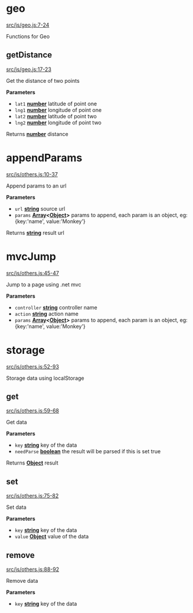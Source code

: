 # geo

[src/js/geo.js:7-24](https://github.com/Monkey-Run/monkey-run.js/blob/11ab1b64df8213cf4223c2e58694fc15e94c482e/src/js/geo.js#L7-L24 "Source code on GitHub")

Functions for Geo

## getDistance

[src/js/geo.js:17-23](https://github.com/Monkey-Run/monkey-run.js/blob/11ab1b64df8213cf4223c2e58694fc15e94c482e/src/js/geo.js#L17-L23 "Source code on GitHub")

Get the distance of two points

**Parameters**

-   `lat1` **[number](https://developer.mozilla.org/en-US/docs/Web/JavaScript/Reference/Global_Objects/Number)** latitude of point one
-   `lng1` **[number](https://developer.mozilla.org/en-US/docs/Web/JavaScript/Reference/Global_Objects/Number)** longitude of point one
-   `lat2` **[number](https://developer.mozilla.org/en-US/docs/Web/JavaScript/Reference/Global_Objects/Number)** latitude of point two
-   `lng2` **[number](https://developer.mozilla.org/en-US/docs/Web/JavaScript/Reference/Global_Objects/Number)** longitude of point two

Returns **[number](https://developer.mozilla.org/en-US/docs/Web/JavaScript/Reference/Global_Objects/Number)** distance

# appendParams

[src/js/others.js:10-37](https://github.com/Monkey-Run/monkey-run.js/blob/11ab1b64df8213cf4223c2e58694fc15e94c482e/src/js/others.js#L10-L37 "Source code on GitHub")

Append params to an url

**Parameters**

-   `url` **[string](https://developer.mozilla.org/en-US/docs/Web/JavaScript/Reference/Global_Objects/String)** source url
-   `params` **[Array](https://developer.mozilla.org/en-US/docs/Web/JavaScript/Reference/Global_Objects/Array)&lt;[Object](https://developer.mozilla.org/en-US/docs/Web/JavaScript/Reference/Global_Objects/Object)>** params to append, each param is an object, eg: {key:'name', value:'Monkey'}

Returns **[string](https://developer.mozilla.org/en-US/docs/Web/JavaScript/Reference/Global_Objects/String)** result url

# mvcJump

[src/js/others.js:45-47](https://github.com/Monkey-Run/monkey-run.js/blob/11ab1b64df8213cf4223c2e58694fc15e94c482e/src/js/others.js#L45-L47 "Source code on GitHub")

Jump to a page using .net mvc

**Parameters**

-   `controller` **[string](https://developer.mozilla.org/en-US/docs/Web/JavaScript/Reference/Global_Objects/String)** controller name
-   `action` **[string](https://developer.mozilla.org/en-US/docs/Web/JavaScript/Reference/Global_Objects/String)** action name
-   `params` **[Array](https://developer.mozilla.org/en-US/docs/Web/JavaScript/Reference/Global_Objects/Array)&lt;[Object](https://developer.mozilla.org/en-US/docs/Web/JavaScript/Reference/Global_Objects/Object)>** params to append, each param is an object, eg: {key:'name', value:'Monkey'}

# storage

[src/js/others.js:52-93](https://github.com/Monkey-Run/monkey-run.js/blob/11ab1b64df8213cf4223c2e58694fc15e94c482e/src/js/others.js#L52-L93 "Source code on GitHub")

Storage data using localStorage

## get

[src/js/others.js:59-68](https://github.com/Monkey-Run/monkey-run.js/blob/11ab1b64df8213cf4223c2e58694fc15e94c482e/src/js/others.js#L59-L68 "Source code on GitHub")

Get data

**Parameters**

-   `key` **[string](https://developer.mozilla.org/en-US/docs/Web/JavaScript/Reference/Global_Objects/String)** key of the data
-   `needParse` **[boolean](https://developer.mozilla.org/en-US/docs/Web/JavaScript/Reference/Global_Objects/Boolean)** the result will be parsed if this is set true

Returns **[Object](https://developer.mozilla.org/en-US/docs/Web/JavaScript/Reference/Global_Objects/Object)** result

## set

[src/js/others.js:75-82](https://github.com/Monkey-Run/monkey-run.js/blob/11ab1b64df8213cf4223c2e58694fc15e94c482e/src/js/others.js#L75-L82 "Source code on GitHub")

Set data

**Parameters**

-   `key` **[string](https://developer.mozilla.org/en-US/docs/Web/JavaScript/Reference/Global_Objects/String)** key of the data
-   `value` **[Object](https://developer.mozilla.org/en-US/docs/Web/JavaScript/Reference/Global_Objects/Object)** value of the data

## remove

[src/js/others.js:88-92](https://github.com/Monkey-Run/monkey-run.js/blob/11ab1b64df8213cf4223c2e58694fc15e94c482e/src/js/others.js#L88-L92 "Source code on GitHub")

Remove data

**Parameters**

-   `key` **[string](https://developer.mozilla.org/en-US/docs/Web/JavaScript/Reference/Global_Objects/String)** key of the data
